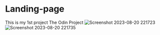 # Landing-page
This is my 1st project The Odin Project 
![Screenshot 2023-08-20 221723](https://github.com/ImalKesara/Landing-page/assets/136368707/ffc5ec06-97aa-4511-9024-79c57bcbe03e)
![Screenshot 2023-08-20 221735](https://github.com/ImalKesara/Landing-page/assets/136368707/08fc62ce-ea78-425b-a2fd-fd5e954252a2)
